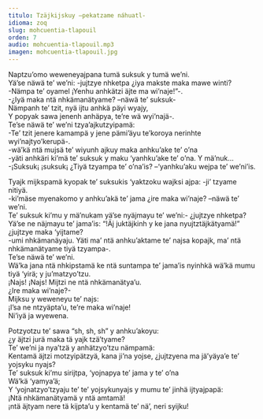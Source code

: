 ```yaml
---
titulo: Tzäjkijskuy –pekatzame náhuatl-
idioma: zoq
slug: mohcuentia-tlapouil
orden: 7
audio: mohcuentia-tlapouil.mp3
imagen: mohcuentia-tlapouil.jpg
---
```


Naptzu’omo weweneyajpana tumä suksuk y tumä we’ni.<br>
Yä’se näwä te’ we’ni: -jujtzye nhketpa ¿iya makste maka mawe winti?<br>
-Nämpa te’ oyamel ¡Yenhu anhkätzi äjte ma wi’naje!”-.<br>
-¿Iyä maka ntä nhkämanätyame? –näwä te’ suksuk-<br>
Nämpanh te’ tzit, nyä ijtu anhkä päyi wyajy,<br>
Y popyak sawa jenenh anhäpya, te’re wä wyi’najä-.<br>
Te’se näwä te’ we’ni tzya’ajkutzyipamä:<br>
-Te’ tzit jenere kamampä y jene pämi’äyu te’koroya nerinhte wyi’najtyo’kerupä-.<br>
-wä’kä ntä mujsä te’ wiyunh ajkuy maka anhku’ake te’ o’na<br>
-yäti anhkäri ki’mä te’ suksuk y maku ‘yanhku’ake te’ o’na. Y mä’nuk…<br>
-¡Suksuk¡ ¡suksuk¡ ¿Tiyä tzyampa te’ o’na’is? –‘yanhku’aku wejpa te’ we’ni’is.<br>

Tyajk mijkspamä kyopak te’ suksukis ‘yaktzoku wajksi ajpa: -ji’ tzyame nitiyä.<br>
-ki’mäse myenakomo y anhku’akä te’ jama ¿ire maka wi’naje? –näwä te’ we’ni.<br>
Te’ suksuk ki’mu y mä’nukam yä’se nyäjmayu te’ we’ni:- ¿jujtzye nhketpa? Yä’se ne näjmayu te’ jama’is: “!Äj juktäjkinh y ke jana nyujtztäjkätyamä!”<br>
¿jujtzye maka ‘yijtame?<br>
-umi nhkämanäyaju. Yäti ma’ ntä anhku’aktame te’ najsa kopajk, ma’ ntä nhkämanätyame tiyä tzyampa-.<br>
Te’se näwä te’ we’ni.<br>
Wä’ka jana ntä nhkipstamä ke ntä suntampa te’ jama’is nyinhkä wä’kä mumu tiyä ‘yirä; y ju’matzyo’tzu.<br>
¡Najs! ¡Najs! Mijtzi ne ntä nhkämanätya’u.<br>
¿Ire maka wi’naje?-<br>
Mijksu y weweneyu te’ najs:<br>
¡I’sa ne ntzyäpta’u, te’re maka wi’naje!<br>
Ni’iyä ja wyewena.<br>

Potzyotzu te’ sawa “sh, sh, sh” y anhku’akoyu:<br>
¿y äjtzi jurä maka tä yajk tzä’tyame?<br>
Te’ we’ni ja nya’tzä y anhätzyo’tzu nämpamä:<br>
Kentamä äjtzi motzyipätzyä, kana ji’na yojse, ¿jujtzyena ma jä’yäya’e te’ yojsyku nyajs?<br>
Te’ suksuk ki’mu sirijtpa, ‘yojnapya te’ jama y te’ o’na<br>
Wä’kä ‘yamya’ä;<br>
Y ‘yojnatzyo’tzyaju te’ te’ yojsykunyajs y mumu te’ jinhä ijtyajpapä:<br>
¡Ntä nhkämanätyamä y ntä amtamä!<br>
¡ntä äjtyam nere tä kijpta’u y kentamä te’ nä’, neri syijku!<br>
